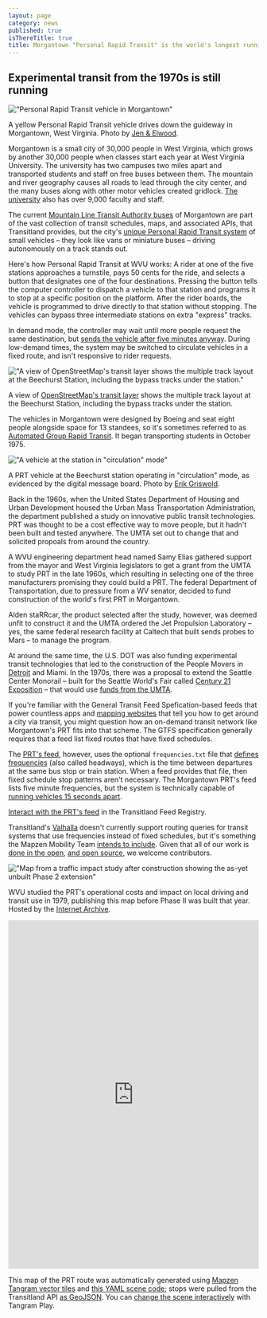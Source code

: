 ```yaml
---
layout: page
category: news
published: true
isThereTitle: true
title: Morgantown "Personal Rapid Transit" is the world's longest running PRT, and it has GTFS
---
```


## Experimental transit from the 1970s is still running

!["Personal Rapid Transit vehicle in Morgantown"](/images/morgantown-prt/3096010105_view_down_tracks.jpg)
<p class='caption'>A yellow Personal Rapid Transit vehicle drives down the guideway in Morgantown, West Virginia. Photo by <a href="https://www.flickr.com/photos/70428838@N00/3096010105/" target="_blank">Jen & Elwood</a>.</p>

Morgantown is a small city of 30,000 people in West Virginia, which grows by another 30,000 people when classes start each year at West Virginia University. The university has two campuses two miles apart and transported students and staff on free buses between them. The mountain and river geography causes all roads to lead through the city center, and the many buses along with other motor vehicles created gridlock. [The university](https://en.wikipedia.org/wiki/West_Virginia_University) also has over 9,000 faculty and staff. 

The current [Mountain Line Transit Authority buses](https://transit.land/feed-registry/operators/o-dpp-mountainlinetransitauthority) of Morgantown are part of the vast collection of transit schedules, maps, and associated APIs, that Transitland provides, but the city's [unique Personal Rapid Transit system](https://en.wikipedia.org/wiki/Morgantown_Personal_Rapid_Transit) of small vehicles – they look like vans or miniature buses – driving autonomously on a track stands out. 

Here's how Personal Rapid Transit at WVU works: A rider at one of the five stations approaches a turnstile, pays 50 cents for the ride, and selects a button that designates one of the four destinations. Pressing the button tells the computer controller to dispatch a vehicle to that station and programs it to stop at a specific position on the platform. After the rider boards, the vehicle is programmed to drive directly to that station without stopping. The vehicles can bypass three intermediate stations on extra "express" tracks.

In demand mode, the controller may wait until more people request the same destination, but [sends the vehicle after five minutes anyway](http://www.cities21.org/morgantown_TRB_111504.pdf). During low-demand times, the system may be switched to circulate vehicles in a fixed route, and isn't responsive to rider requests. 

!["A view of OpenStreetMap's transit layer shows the multiple track layout at the Beechurst Station, including the bypass tracks under the station."](/images/morgantown-prt/openstreetmap_morgantown_prt.png)
<p class='caption'>A view of <a href="http://www.openstreetmap.org/#map=18/39.63459/-79.95677&layers=T" target="_blank">OpenStreetMap's transit layer</a> shows the multiple track layout at the Beechurst Station, including the bypass tracks under the station.</p>

<!-- more -->

The vehicles in Morgantown were designed by Boeing and seat eight people alongside space for 13 standees, so it's sometimes referred to as [Automated Group Rapid Transit](http://faculty.washington.edu/jbs/itrans/morg.htm). It began transporting students in October 1975. 

!["A vehicle at the station in \"circulation\" mode"](/images/morgantown-prt/7715608458_vehicle_at_station.jpg)
<p class='caption'>A PRT vehicle at the Beechurst station operating in "circulation" mode, as evidenced by the digital message board. Photo by <a href="https://www.flickr.com/photos/erikgriswold/7715608458/in/album-72157630909644308/" target="_blank">Erik Griswold</a>.</p>

Back in the 1960s, when the United States Department of Housing and Urban Development housed the Urban Mass Transportation Administration, the department published a study on innovative public transit technologies. PRT was thought to be a cost effective way to move people, but it hadn't been built and tested anywhere. The UMTA set out to change that and solicited propoals from around the country. 

A WVU engineering department head named Samy Elias gathered support from the mayor and West Virginia legislators to get a grant from the UMTA to study PRT in the late 1960s, which resulting in selecting one of the three manufacturers promising they could build a PRT. The federal Department of Transportation, due to pressure from a WV senator, decided to fund construction of the world's first PRT in Morgantown. 

Alden staRRcar, the product selected after the study, however, was deemed unfit to construct it and the UMTA ordered the Jet Propulsion Laboratory – yes, the same federal research facility at Caltech that built sends probes to Mars – to manage the program. 

At around the same time, the U.S. DOT was also funding experimental transit technologies that led to the construction of the People Movers in [Detroit](https://en.wikipedia.org/wiki/Detroit_People_Mover) and Miami. In the 1970s, there was a proposal to extend the Seattle Center Monorail – built for the Seattle World's Fair called [Century 21 Exposition](https://en.wikipedia.org/wiki/Century_21_Exposition) – that would use [funds from the UMTA](http://www.globaltelematics.com/pitf/monopaper.htm). 

If you're familiar with the General Transit Feed Spefication-based feeds that power countless apps and [mapping websites](https://mapzen.com/products/turn-by-turn/?d=0&lat=40.7259&lng=-73.9805&z=12&c=multimodal&st_lat=37.744092&st_lng=-122.422073&st=La%20Lengua&end_lat=37.80927&end_lng=-122.25981&end=Fairyland&use_bus=0.5&use_rail=0.6&use_transfers=0.4&dt=2016-08-23T08%3A00&dt_type=1) that tell you how to get around a city via transit, you might question how an on-demand transit network like Morgantown's PRT fits into that scheme. The GTFS specification generally requires that a feed list fixed routes that have fixed schedules. 

The [PRT's feed](https://transit.land/feed-registry/operators/o-dpp1s-wvuprt), however, uses the optional `frequencies.txt` file that [defines frequencies](https://developers.google.com/transit/gtfs/reference/frequencies-file) (also called headways), which is the time between departures at the same bus stop or train station. When a feed provides that file, then fixed schedule stop patterns aren't necessary. The Morgantown PRT's feed lists five minute frequencies, but the system is technically capable of [running vehicles 15 seconds apart](http://faculty.washington.edu/jbs/itrans/morg.htm).

[Interact with the PRT's feed](https://transit.land/feed-registry/operators/o-dpp1s-wvuprt) in the Transitland Feed Registry.

Transitland's [Valhalla](https://mapzen.com/blog/valhalla-intro/) doesn't currently support routing queries for transit systems that use frequencies instead of fixed schedules, but it's something the Mapzen Mobility Team [intends to include](https://github.com/transitland/transitland-datastore/issues/408). Given that all of our work is [done in the open](https://mapzen.com/blog/our-magna-carto/), [and open source](https://github.com/valhalla), we welcome contributors.

!["Map from a traffic impact study after construction showing the as-yet unbuilt Phase 2 extension"](/images/morgantown-prt/morgantown_prt_map_phase1.png)
<p class='caption'>WVU studied the PRT's operational costs and impact on local driving and transit use in 1979, publishing this map before Phase II was built that year. Hosted by the <a href="https://archive.org/details/prtimpactstudyop00elia" target="_blank">Internet Archive</a>.</p>

<iframe width="100%" height="700" style="border:0;"
src="https://tangrams.github.io/tangram-frame/?noscroll&url=https://raw.githubusercontent.com/transitland/www-transit-land/morgantown-blog-post/images/morgantown-prt/scene.yaml#15/39.6427/-79.9623"></iframe>

This map of the PRT route was automatically generated using [Mapzen Tangram vector tiles](https://mapzen.com/products/tangram/) and [this YAML scene code](https://raw.githubusercontent.com/transitland/www-transit-land/morgantown-blog-post/images/morgantown-prt/scene.yaml); stops were pulled from the Transitland API [as GeoJSON](https://transit.land/api/v1/stops.geojson?served_by=o-dpp1s-wvuprt). You can [change the scene interactively](https://mapzen.com/tangram/play/?scene=https://raw.githubusercontent.com/transitland/www-transit-land/morgantown-blog-post/images/morgantown-prt/scene.yaml#16.0000/39.6428/-79.9658) with Tangram Play.

